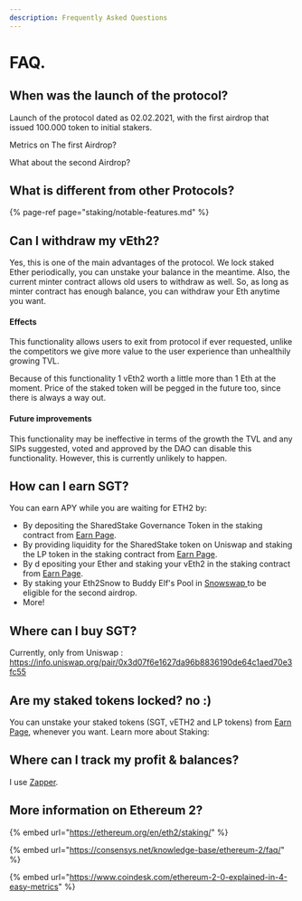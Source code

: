 ```yaml
---
description: Frequently Asked Questions
---
```


# FAQ.

## When was the launch of the protocol?

Launch of the protocol dated as 02.02.2021, with the first airdrop that issued 100.000 token to initial stakers.

Metrics on The first Airdrop?

What about the second Airdrop?

## What is different from other Protocols?

{% page-ref page="staking/notable-features.md" %}

## Can I withdraw my vEth2?

Yes, this is one of the main advantages of the protocol. We lock staked Ether periodically,  you can unstake your balance in the meantime. Also, the current minter contract allows old users to withdraw as well. So, as long as minter contract has enough balance, you can withdraw your Eth anytime you want.

#### Effects

This functionality allows users to exit from protocol if ever requested, unlike the competitors we give more value to the user experience than unhealthily growing TVL.

Because of this functionality 1 vEth2 worth a little more than 1 Eth at the moment. Price of the staked token will be pegged in the future too, since there is always a way out.

#### Future improvements

This functionality may be ineffective in terms of the growth the TVL and any SIPs suggested, voted and approved by the DAO can disable this functionality. However, this is currently unlikely to happen.

## How can I earn SGT?

You can earn APY while you are waiting for ETH2 by:

* By depositing the SharedStake Governance Token in the staking contract from [Earn Page](https://www.sharedstake.org/earn).
* By providing liquidity for the SharedStake token on Uniswap and staking the LP token in the staking contract from [Earn Page](https://www.sharedstake.org/earn).
* By d epositing your Ether and staking your vEth2 in the staking contract from [Earn Page](https://www.sharedstake.org/earn).
* By staking your Eth2Snow to Buddy Elf's Pool in [Snowswap ](https://snowswap.org/stake)to be eligible for the second airdrop.
* More!

## Where can I buy SGT?

Currently, only from Uniswap : https://info.uniswap.org/pair/0x3d07f6e1627da96b8836190de64c1aed70e3fc55

## Are my staked tokens locked? no :\)

You can unstake your staked tokens \(SGT, vETH2 and LP tokens\) from [Earn Page](https://www.sharedstake.org/earn), whenever you want. Learn more about Staking:

## Where can I track my profit & balances?

I use [Zapper](https://zapper.fi/dashboard).

## More information on Ethereum 2?

{% embed url="https://ethereum.org/en/eth2/staking/" %}



{% embed url="https://consensys.net/knowledge-base/ethereum-2/faq/" %}



{% embed url="https://www.coindesk.com/ethereum-2-0-explained-in-4-easy-metrics" %}

